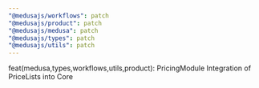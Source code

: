 ```yaml
---
"@medusajs/workflows": patch
"@medusajs/product": patch
"@medusajs/medusa": patch
"@medusajs/types": patch
"@medusajs/utils": patch
---
```


feat(medusa,types,workflows,utils,product): PricingModule Integration of PriceLists into Core
